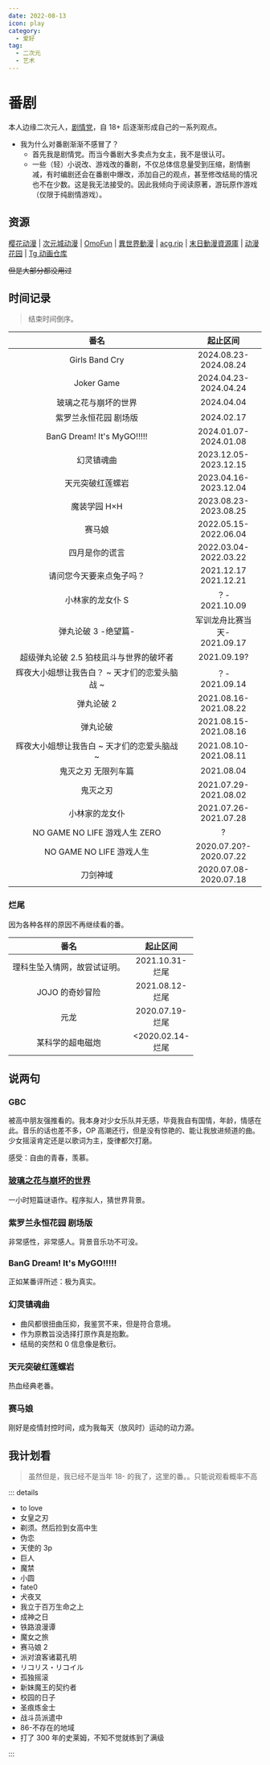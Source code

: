 ```yaml
---
date: 2022-08-13
icon: play
category:
  - 爱好
tag:
  - 二次元
  - 艺术
---
```


# 番剧

本人边缘二次元人，[剧情党](./galgame.md#分类)，自 18+ 后逐渐形成自己的一系列观点。

- 我为什么对番剧渐渐不感冒了？
  - 首先我是剧情党。而当今番剧大多卖点为女主，我不是很认可。
  - 一些（轻）小说改、游戏改的番剧，不仅总体信息量受到压缩，剧情删减，有时编剧还会在番剧中爆改，添加自己的观点，甚至修改结局的情况也不在少数。这是我无法接受的。因此我倾向于阅读原著，游玩原作游戏（仅限于纯剧情游戏）。

## 资源

[樱花动漫](https://www.yhmgo.com) | [次元城动漫](https://www.cycdm01.top/) | [OmoFun](https://mockplus-static.oss-cn-hangzhou.aliyuncs.com/file/2022-10-21/95afa100-5142-11ed-9c1d-2fc86c50c1f5.html) | [異世界動漫](http://www.sbdm.net/) | [acg.rip](https://acg.rip/) | [末日動漫資源庫](https://share.acgnx.se/) | [动漫花园](http://share.dmhy.org/) | [Tg 动画仓库](https://t.me/AnimeNep)

~~但是大部分都没用过~~

## 时间记录

> 结束时间倒序。

<!-- prettier-ignore -->
| 番名 | 起止区间 |
| :--: | :--: |
| Girls Band Cry | 2024.08.23-<br/>2024.08.24 |
|Joker Game|2024.04.23-<br/>2024.04.24|
|玻璃之花与崩坏的世界|2024.04.04|
|紫罗兰永恒花园 剧场版|2024.02.17|
|BanG Dream! It's MyGO!!!!!|2024.01.07-<br/>2024.01.08|
|幻灵镇魂曲|2023.12.05-<br/>2023.12.15|
|天元突破红莲螺岩|2023.04.16-<br/>2023.12.04|
|魔装学园 H×H|2023.08.23-<br/>2023.08.25|
|赛马娘<OrderBadge order=1 />|2022.05.15-<br/>2022.06.04|
|四月是你的谎言|2022.03.04-<br/>2022.03.22|
|请问您今天要来点兔子吗？<OrderBadge order=1 />|2021.12.17<br/>2021.12.21|
|小林家的龙女仆 S<OrderBadge order=2 />|？-<br/>2021.10.09|
|弹丸论破 3 -绝望篇-<OrderBadge order=3 />|军训龙舟比赛当天-<br/>2021.09.17|
|超级弹丸论破 2.5 狛枝凪斗与世界的破坏者 <Badge text="番外" />|2021.09.19?|
|辉夜大小姐想让我告白？ ~ 天才们的恋爱头脑战 ~<OrderBadge order=2 />|？-<br/>2021.09.14|
|弹丸论破 2 <Badge text="游戏实况" /><OrderBadge order=2 />|2021.08.16-<br/>2021.08.22|
|弹丸论破<OrderBadge order=1 />|2021.08.15-<br/>2021.08.16|
|辉夜大小姐想让我告白 ~ 天才们的恋爱头脑战 ~<OrderBadge order=1 />|2021.08.10-<br/>2021.08.11|
|鬼灭之刃 无限列车篇<OrderBadge order=2 />|2021.08.04|
|鬼灭之刃<OrderBadge order=1 />|2021.07.29-<br/>2021.08.02|
|小林家的龙女仆<OrderBadge order=1 />|2021.07.26-<br/>2021.07.28|
|NO GAME NO LIFE 游戏人生 ZERO <Badge type="warning" text="剧场版" />|?|
|NO GAME NO LIFE 游戏人生|2020.07.20?-<br/>2020.07.22|
|刀剑神域<OrderBadge order=1 />|2020.07.08-<br/>2020.07.18|

### 烂尾

因为各种各样的原因不再继续看的番。

<!-- prettier-ignore -->
|番名 | 起止区间|
| :--: | :--: |
|理科生坠入情网，故尝试证明。<OrderBadge order=1 />|2021.10.31-<br/>烂尾|
|JOJO 的奇妙冒险<OrderBadge order=1 />|2021.08.12-<br/>烂尾|
|元龙<OrderBadge order=1 />|2020.07.19-<br/>烂尾|
|某科学的超电磁炮<OrderBadge order=1 />|<2020.02.14-<br/>烂尾|

## 说两句

### GBC

被高中朋友强推看的。我本身对少女乐队并无感，毕竟我自有国情，年龄，情感在此。音乐的话也差不多，OP 高潮还行，但是没有惊艳的、能让我放进频道的曲。少女摇滚肯定还是以歌词为主，旋律都欠打磨。

感受：自由的青春，羡慕。

### [玻璃之花与崩坏的世界](https://www.bilibili.com/bangumi/play/ep96774)

一小时短篇谜语作。程序拟人，猜世界背景。

### 紫罗兰永恒花园 剧场版

非常感性，非常感人。背景音乐功不可没。

### BanG Dream! It's MyGO!!!!!

正如某番评所述：极为真实。

### 幻灵镇魂曲

- 曲风都很扭曲压抑，我鉴赏不来，但是符合意境。
- 作为原教旨没选择打原作真是抱歉。
- 结局的突然和 0 信息像是敷衍。

### 天元突破红莲螺岩

热血经典老番。

### 赛马娘

刚好是疫情封控时间，成为我每天（放风时）运动的动力源。

## 我计划看

> 虽然但是，我已经不是当年 18- 的我了，这里的番。。只能说观看概率不高

::: details

- to love
- 女皇之刃
- 剃须。然后捡到女高中生
- 伪恋
- 天使的 3p
- 巨人
- 魔禁
- 小圆
- fate0
- 犬夜叉
- 我立于百万生命之上
- 成神之日
- 铁路浪漫谭
- 魔女之旅
- 赛马娘 2
- 派对浪客诸葛孔明
- リコリス・リコイル
- 孤独摇滚
- 新妹魔王的契约者
- 校园的日子
- 圣痕炼金士
- 战斗员派遣中
- 86-不存在的地域
- 打了 300 年的史莱姆，不知不觉就练到了满级

:::
